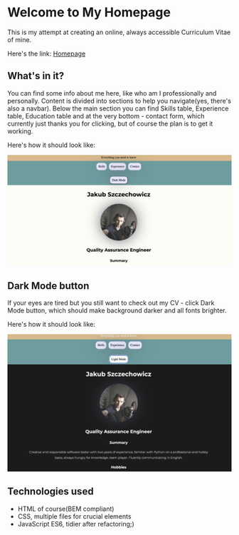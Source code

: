 # Welcome to My Homepage

This is my attempt at creating an online, always accessible Curriculum Vitae of mine.

Here's the link: [Homepage](https://jamieshifter.github.io/frontent-dev-cv/)

## What's in it?

You can find some info about me here, like who am I professionally and personally. Content is divided into sections to help you navigate(yes, there's also a navbar).
Below the main section you can find Skills table, Experience table, Education table and at the very bottom - contact form, which currently just thanks you for clicking, but of course the plan is to get it working.

Here's how it should look like:

![Overview](images/overview.png)

## Dark Mode button

If your eyes are tired but you still want to check out my CV - click Dark Mode button, which should make background darker and all fonts brighter.

Here's how it should look like:

![Dark mode](images/darkmode.png)

## Technologies used
* HTML of course(BEM compliant)
* CSS, multiple files for crucial elements
* JavaScript ES6, tidier after refactoring;)



